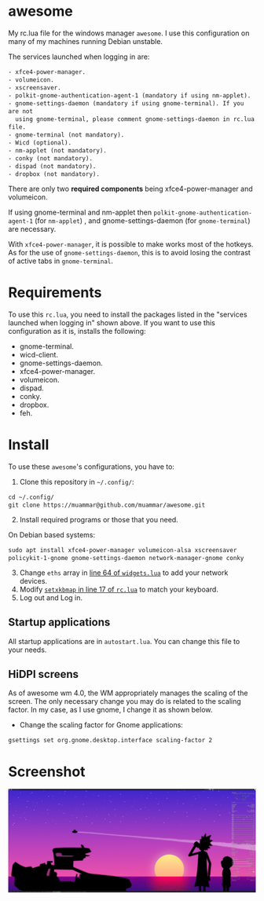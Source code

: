 awesome
=======

My rc.lua file for the windows manager `awesome`. I use this
configuration on many of my machines running Debian unstable.

The services launched when logging in are:

    - xfce4-power-manager.
    - volumeicon.
    - xscreensaver.
    - polkit-gnome-authentication-agent-1 (mandatory if using nm-applet).
    - gnome-settings-daemon (mandatory if using gnome-terminal). If you are not
      using gnome-terminal, please comment gnome-settings-daemon in rc.lua file.
    - gnome-terminal (not mandatory).
    - Wicd (optional).
    - nm-applet (not mandatory).
    - conky (not mandatory).
    - dispad (not mandatory).
    - dropbox (not mandatory).

There are only two **required components** being xfce4-power-manager and volumeicon.

If using gnome-terminal and nm-applet then `polkit-gnome-authentication-agent-1` (for `nm-applet`) , and
gnome-settings-daemon (for `gnome-terminal`) are necessary.

With `xfce4-power-manager`, it is possible to make works most of the hotkeys. As for the use of `gnome-settings-daemon`, this is to avoid losing the contrast of active tabs in `gnome-terminal`.


Requirements
============

To use this `rc.lua`, you need to install the packages listed in
the "services launched when logging in" shown above. If you want to use this configuration as it is, installs the following:

* gnome-terminal.
* wicd-client.
* gnome-settings-daemon.
* xfce4-power-manager.
* volumeicon.
* dispad.
* conky.
* dropbox.
* feh.

Install
=======

To use these `awesome`'s configurations, you have to:

1. Clone this repository in `~/.config/`:

```
cd ~/.config/
git clone https://muammar@github.com/muammar/awesome.git
```

2. Install required programs or those that you need.

On Debian based systems:

```
sudo apt install xfce4-power-manager volumeicon-alsa xscreensaver policykit-1-gnome gnome-settings-daemon network-manager-gnome conky
```

3. Change `eths` array in [line 64 of `widgets.lua`](https://github.com/muammar/awesome/blob/master/widgets.lua#L64) to add your network devices.
4. Modify [`setxkbmap` in line 17 of `rc.lua`](https://github.com/muammar/awesome/blob/master/autostart.lua#L17) to match your keyboard.
5. Log out and Log in.

## Startup applications

All startup applications are in `autostart.lua`. You can change this file to your needs.

## HiDPI screens

As of awesome wm 4.0, the WM appropriately manages the scaling of the screen. The only necessary change you may do is related to the scaling factor. In my case, as I use gnome, I change it as shown below.

* Change the scaling factor for Gnome applications:

```
gsettings set org.gnome.desktop.interface scaling-factor 2
```

Screenshot
==========

![Alt text](screenshots/Screenshot.png?raw=true)
